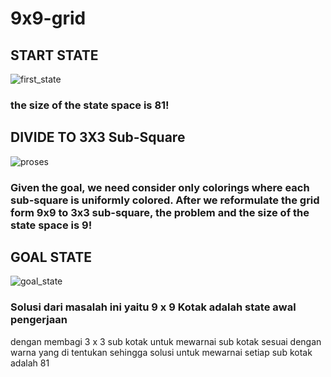 # 9x9-grid
## START STATE
![first_state](https://user-images.githubusercontent.com/73216938/136429766-da1fbe1e-9f69-4011-a0de-6bb30890b289.png)

### the size of the state space is **81!**

## DIVIDE TO 3X3 Sub-Square
![proses](https://user-images.githubusercontent.com/73216938/136429773-09307959-c3b8-4a6d-9635-fd5454930d4b.png)

 ### Given the goal, we need consider only colorings where each sub-square is uniformly colored. After we reformulate the grid form 9x9 to 3x3 sub-square, the problem and the size of the state space is **9!**

## GOAL STATE
![goal_state](https://user-images.githubusercontent.com/73216938/136429772-2f246a6a-bedc-4159-895a-a02f0e596e3c.png)

### Solusi dari masalah ini yaitu 9 x 9 Kotak adalah state awal pengerjaan
dengan membagi 3 x 3 sub kotak untuk mewarnai sub kotak sesuai dengan warna
yang di tentukan sehingga solusi untuk mewarnai setiap sub kotak adalah 81
